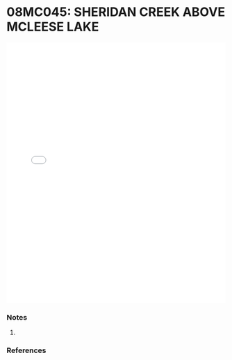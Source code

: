 # 08MC045: SHERIDAN CREEK ABOVE MCLEESE LAKE

<iframe src="/_static/stations/08MC045_fdc.html" width="100%" height="600" frameborder="0"></iframe>

### Notes
1. 

### References

